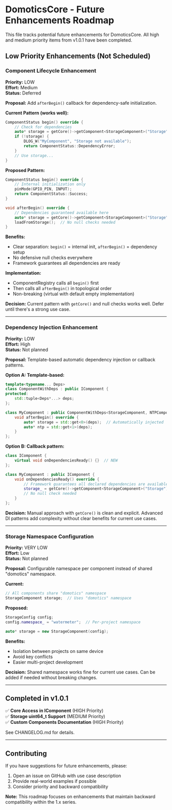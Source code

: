 # DomoticsCore - Future Enhancements Roadmap

This file tracks potential future enhancements for DomoticsCore. All high and medium priority items from v1.0.1 have been completed.

## Low Priority Enhancements (Not Scheduled)

### Component Lifecycle Enhancement
**Priority:** LOW  
**Effort:** Medium  
**Status:** Deferred

**Proposal:** Add `afterBegin()` callback for dependency-safe initialization.

**Current Pattern (works well):**
```cpp
ComponentStatus begin() override {
    // Check for dependencies
    auto* storage = getCore()->getComponent<StorageComponent>("Storage");
    if (!storage) {
        DLOG_W("MyComponent", "Storage not available");
        return ComponentStatus::DependencyError;
    }
    // Use storage...
}
```

**Proposed Pattern:**
```cpp
ComponentStatus begin() override {
    // Internal initialization only
    pinMode(GPIO_PIN, INPUT);
    return ComponentStatus::Success;
}

void afterBegin() override {
    // Dependencies guaranteed available here
    auto* storage = getCore()->getComponent<StorageComponent>("Storage");
    loadFromStorage();  // No null checks needed
}
```

**Benefits:**
- Clear separation: `begin()` = internal init, `afterBegin()` = dependency setup
- No defensive null checks everywhere
- Framework guarantees all dependencies are ready

**Implementation:**
- ComponentRegistry calls all `begin()` first
- Then calls all `afterBegin()` in topological order
- Non-breaking (virtual with default empty implementation)

**Decision:** Current pattern with `getCore()` and null checks works well. Defer until there's a strong use case.

---

### Dependency Injection Enhancement
**Priority:** LOW  
**Effort:** High  
**Status:** Not planned

**Proposal:** Template-based automatic dependency injection or callback patterns.

**Option A: Template-based:**
```cpp
template<typename... Deps>
class ComponentWithDeps : public IComponent {
protected:
    std::tuple<Deps*...> deps;
};

class MyComponent : public ComponentWithDeps<StorageComponent, NTPComponent> {
    void afterBegin() override {
        auto* storage = std::get<0>(deps);  // Automatically injected
        auto* ntp = std::get<1>(deps);
    }
};
```

**Option B: Callback pattern:**
```cpp
class IComponent {
    virtual void onDependenciesReady() {}  // NEW
};

class MyComponent : public IComponent {
    void onDependenciesReady() override {
        // Framework guarantees all declared dependencies are available
        storage_ = getCore()->getComponent<StorageComponent>("Storage");
        // No null check needed
    }
};
```

**Decision:** Manual approach with `getCore()` is clean and explicit. Advanced DI patterns add complexity without clear benefits for current use cases.

---

### Storage Namespace Configuration
**Priority:** VERY LOW  
**Effort:** Low  
**Status:** Not planned

**Proposal:** Configurable namespace per component instead of shared "domotics" namespace.

**Current:**
```cpp
// All components share "domotics" namespace
StorageComponent storage;  // Uses "domotics" namespace
```

**Proposed:**
```cpp
StorageConfig config;
config.namespace_ = "watermeter";  // Per-project namespace

auto* storage = new StorageComponent(config);
```

**Benefits:**
- Isolation between projects on same device
- Avoid key conflicts
- Easier multi-project development

**Decision:** Shared namespace works fine for current use cases. Can be added if needed without breaking changes.

---

## Completed in v1.0.1

✅ **Core Access in IComponent** (HIGH Priority)  
✅ **Storage uint64_t Support** (MEDIUM Priority)  
✅ **Custom Components Documentation** (HIGH Priority)

See CHANGELOG.md for details.

---

## Contributing

If you have suggestions for future enhancements, please:
1. Open an issue on GitHub with use case description
2. Provide real-world examples if possible
3. Consider priority and backward compatibility

**Note:** This roadmap focuses on enhancements that maintain backward compatibility within the 1.x series.
